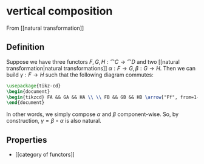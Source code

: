 # vertical composition
From [[natural transformation]]

## Definition
Suppose we have three functors $F, G, H: \cat{C} \to \cat{D}$ and two [[natural transformation|natural transformations]] $\alpha: F \to G, \beta: G \to H$. Then we can build $\gamma: F \to H$ such that the following diagram commutes:
```tikz
\usepackage{tikz-cd}
\begin{document}
\begin{tikzcd} FA && GA && HA \\ \\ FB && GB && HB \arrow["Ff", from=1-1, to=3-1] \arrow["Gf", from=1-3, to=3-3] \arrow["Hf", from=1-5, to=3-5] \arrow["{\alpha_{A}}", from=1-1, to=1-3] \arrow["{\beta_{A}}", from=1-3, to=1-5] \arrow["{\alpha_{B}}"', from=3-1, to=3-3] \arrow["{\beta_{B}}"', from=3-3, to=3-5] \end{tikzcd}
\end{document}
```
In other words, we simply compose $\alpha$ and $\beta$ component-wise.  So, by construction, $\gamma = \beta \circ \alpha$ is also natural.

## Properties
- [[category of functors]]